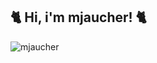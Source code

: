 ## 🐈 Hi, i'm mjaucher! 🐈

<img align="left" src="https://github-readme-stats.vercel.app/api/top-langs?username=mjaucher&show_icons=true&locale=en&layout=compact" alt="mjaucher" />
